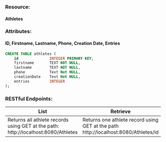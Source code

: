 ### Resource: 
#### Athletes

### Attributes: 
#### ID, Firstname, Lastname, Phone, Creation Date, Entries

```sql
CREATE TABLE athletes (
    id              INTEGER PRIMARY KEY,
    firstname       TEXT NOT NULL,
    lastname        TEXT NOT NULL,
    phone           Text Not NULL,
    creationDate    Text Not NULL,
    entries         INTEGER
);
```

### RESTful Endpoints:
List|Retrieve|Create|Replace|Delete
----|--------|------|-------|------
Returns all athlete records using GET at the path: http://localhost:8080/Athletes | Returns one athlete record  using GET at the path http://localhost:8080/Athletes/id | Creates an athlete using POST the path http://localhost:8080/Athletes | Updates a record using PUT at the path http://localhost:8080/Athletes/id|Deletes an athlete record using DELETE at the path http://localhost:8080/Athletes/id
